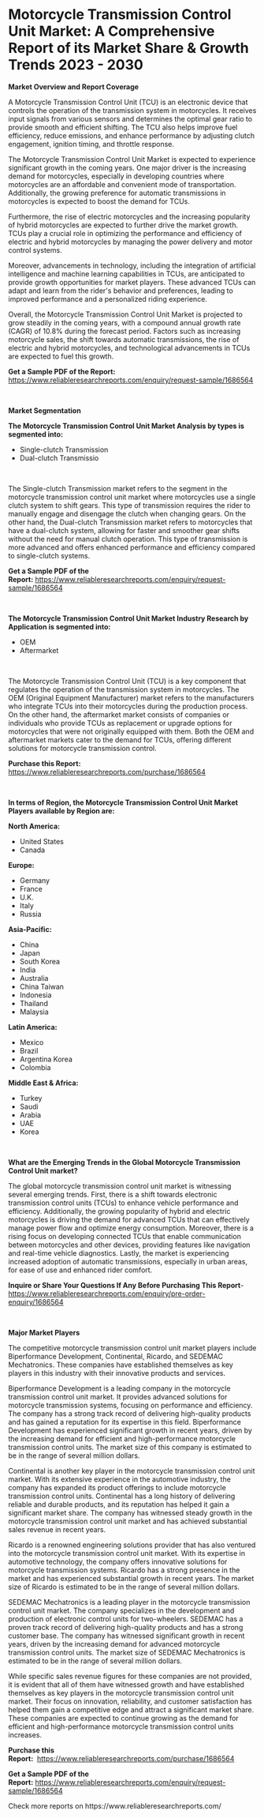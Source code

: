 <p><h1>Motorcycle Transmission Control Unit Market: A Comprehensive Report of its Market Share & Growth Trends 2023 - 2030</h1></p><p><strong>Market Overview and Report Coverage</strong></p>
<p><p>A Motorcycle Transmission Control Unit (TCU) is an electronic device that controls the operation of the transmission system in motorcycles. It receives input signals from various sensors and determines the optimal gear ratio to provide smooth and efficient shifting. The TCU also helps improve fuel efficiency, reduce emissions, and enhance performance by adjusting clutch engagement, ignition timing, and throttle response.</p><p>The Motorcycle Transmission Control Unit Market is expected to experience significant growth in the coming years. One major driver is the increasing demand for motorcycles, especially in developing countries where motorcycles are an affordable and convenient mode of transportation. Additionally, the growing preference for automatic transmissions in motorcycles is expected to boost the demand for TCUs.</p><p>Furthermore, the rise of electric motorcycles and the increasing popularity of hybrid motorcycles are expected to further drive the market growth. TCUs play a crucial role in optimizing the performance and efficiency of electric and hybrid motorcycles by managing the power delivery and motor control systems.</p><p>Moreover, advancements in technology, including the integration of artificial intelligence and machine learning capabilities in TCUs, are anticipated to provide growth opportunities for market players. These advanced TCUs can adapt and learn from the rider's behavior and preferences, leading to improved performance and a personalized riding experience.</p><p>Overall, the Motorcycle Transmission Control Unit Market is projected to grow steadily in the coming years, with a compound annual growth rate (CAGR) of 10.8% during the forecast period. Factors such as increasing motorcycle sales, the shift towards automatic transmissions, the rise of electric and hybrid motorcycles, and technological advancements in TCUs are expected to fuel this growth.</p></p>
<p><strong>Get a Sample PDF of the Report:</strong> <a href="https://www.reliableresearchreports.com/enquiry/request-sample/1686564">https://www.reliableresearchreports.com/enquiry/request-sample/1686564</a></p>
<p>&nbsp;</p>
<p><strong>Market Segmentation</strong></p>
<p><strong>The Motorcycle Transmission Control Unit Market Analysis by types is segmented into:</strong></p>
<p><ul><li>Single-clutch Transmission</li><li>Dual-clutch Transmissio</li></ul></p>
<p>&nbsp;</p>
<p><p>The Single-clutch Transmission market refers to the segment in the motorcycle transmission control unit market where motorcycles use a single clutch system to shift gears. This type of transmission requires the rider to manually engage and disengage the clutch when changing gears. On the other hand, the Dual-clutch Transmission market refers to motorcycles that have a dual-clutch system, allowing for faster and smoother gear shifts without the need for manual clutch operation. This type of transmission is more advanced and offers enhanced performance and efficiency compared to single-clutch systems.</p></p>
<p><strong>Get a Sample PDF of the Report:</strong>&nbsp;<a href="https://www.reliableresearchreports.com/enquiry/request-sample/1686564">https://www.reliableresearchreports.com/enquiry/request-sample/1686564</a></p>
<p>&nbsp;</p>
<p><strong>The Motorcycle Transmission Control Unit Market Industry Research by Application is segmented into:</strong></p>
<p><ul><li>OEM</li><li>Aftermarket</li></ul></p>
<p>&nbsp;</p>
<p><p>The Motorcycle Transmission Control Unit (TCU) is a key component that regulates the operation of the transmission system in motorcycles. The OEM (Original Equipment Manufacturer) market refers to the manufacturers who integrate TCUs into their motorcycles during the production process. On the other hand, the aftermarket market consists of companies or individuals who provide TCUs as replacement or upgrade options for motorcycles that were not originally equipped with them. Both the OEM and aftermarket markets cater to the demand for TCUs, offering different solutions for motorcycle transmission control.</p></p>
<p><strong>Purchase this Report:</strong>&nbsp; <a href="https://www.reliableresearchreports.com/purchase/1686564">https://www.reliableresearchreports.com/purchase/1686564</a></p>
<p>&nbsp;</p>
<p><strong>In terms of Region, the Motorcycle Transmission Control Unit Market Players available by Region are:</strong></p>
<p>
    <p> <strong> North America: </strong>
        <ul>
            <li>United States</li>
            <li>Canada</li>
        </ul>
        </p> 
    <p> <strong> Europe: </strong>
        <ul>
            <li>Germany</li>
            <li>France</li>
            <li>U.K.</li>
            <li>Italy</li>
            <li>Russia</li>
        </ul>
        </p> 
    <p> <strong> Asia-Pacific: </strong>
        <ul>
            <li>China</li>
            <li>Japan</li>
            <li>South Korea</li>
            <li>India</li>
            <li>Australia</li>
            <li>China Taiwan</li>
            <li>Indonesia</li>
            <li>Thailand</li>
            <li>Malaysia</li>
        </ul>
        </p> 
    <p> <strong> Latin America: </strong>
        <ul>
            <li>Mexico</li>
            <li>Brazil</li>
            <li>Argentina Korea</li>
            <li>Colombia</li>
        </ul>
        </p> 
    <p> <strong> Middle East & Africa: </strong>
        <ul>
            <li>Turkey</li>
            <li>Saudi</li>
            <li>Arabia</li>
            <li>UAE</li>
            <li>Korea</li>
        </ul>
    </p>
    </p>
<p>&nbsp;</p>
<p><strong>What are the Emerging Trends in the Global Motorcycle Transmission Control Unit market?</strong></p>
<p><p>The global motorcycle transmission control unit market is witnessing several emerging trends. First, there is a shift towards electronic transmission control units (TCUs) to enhance vehicle performance and efficiency. Additionally, the growing popularity of hybrid and electric motorcycles is driving the demand for advanced TCUs that can effectively manage power flow and optimize energy consumption. Moreover, there is a rising focus on developing connected TCUs that enable communication between motorcycles and other devices, providing features like navigation and real-time vehicle diagnostics. Lastly, the market is experiencing increased adoption of automatic transmissions, especially in urban areas, for ease of use and enhanced rider comfort.</p></p>
<p><strong>Inquire or Share Your Questions If Any Before Purchasing This Report</strong>- <a href="https://www.reliableresearchreports.com/enquiry/pre-order-enquiry/1686564">https://www.reliableresearchreports.com/enquiry/pre-order-enquiry/1686564</a></p>
<p>&nbsp;</p>
<p><strong>Major Market Players</strong></p>
<p><p>The competitive motorcycle transmission control unit market players include Biperformance Development, Continental, Ricardo, and SEDEMAC Mechatronics. These companies have established themselves as key players in this industry with their innovative products and services.</p><p>Biperformance Development is a leading company in the motorcycle transmission control unit market. It provides advanced solutions for motorcycle transmission systems, focusing on performance and efficiency. The company has a strong track record of delivering high-quality products and has gained a reputation for its expertise in this field. Biperformance Development has experienced significant growth in recent years, driven by the increasing demand for efficient and high-performance motorcycle transmission control units. The market size of this company is estimated to be in the range of several million dollars.</p><p>Continental is another key player in the motorcycle transmission control unit market. With its extensive experience in the automotive industry, the company has expanded its product offerings to include motorcycle transmission control units. Continental has a long history of delivering reliable and durable products, and its reputation has helped it gain a significant market share. The company has witnessed steady growth in the motorcycle transmission control unit market and has achieved substantial sales revenue in recent years.</p><p>Ricardo is a renowned engineering solutions provider that has also ventured into the motorcycle transmission control unit market. With its expertise in automotive technology, the company offers innovative solutions for motorcycle transmission systems. Ricardo has a strong presence in the market and has experienced substantial growth in recent years. The market size of Ricardo is estimated to be in the range of several million dollars.</p><p>SEDEMAC Mechatronics is a leading player in the motorcycle transmission control unit market. The company specializes in the development and production of electronic control units for two-wheelers. SEDEMAC has a proven track record of delivering high-quality products and has a strong customer base. The company has witnessed significant growth in recent years, driven by the increasing demand for advanced motorcycle transmission control units. The market size of SEDEMAC Mechatronics is estimated to be in the range of several million dollars.</p><p>While specific sales revenue figures for these companies are not provided, it is evident that all of them have witnessed growth and have established themselves as key players in the motorcycle transmission control unit market. Their focus on innovation, reliability, and customer satisfaction has helped them gain a competitive edge and attract a significant market share. These companies are expected to continue growing as the demand for efficient and high-performance motorcycle transmission control units increases.</p></p>
<p><strong>Purchase this Report:</strong>&nbsp;&nbsp;<a href="https://www.reliableresearchreports.com/purchase/1686564">https://www.reliableresearchreports.com/purchase/1686564</a></p>
<p></p>
<p><strong>Get a Sample PDF of the Report:</strong>&nbsp;<a href="https://www.reliableresearchreports.com/enquiry/request-sample/1686564">https://www.reliableresearchreports.com/enquiry/request-sample/1686564</a></p>
<p>Check more reports on https://www.reliableresearchreports.com/</p>